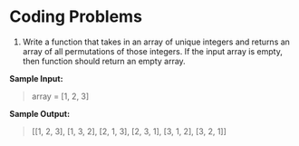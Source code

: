# Coding Problems

1. Write a function that takes in an array of unique integers and returns an array of all permutations of those integers. If the input array is empty, then function should return an empty array.

**Sample Input:**
>array = [1, 2, 3]

**Sample Output:**
>[[1, 2, 3], [1, 3, 2], [2, 1, 3], [2, 3, 1], [3, 1, 2], [3, 2, 1]]
